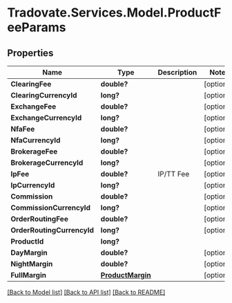 # Tradovate.Services.Model.ProductFeeParams
## Properties

Name | Type | Description | Notes
------------ | ------------- | ------------- | -------------
**ClearingFee** | **double?** |  | [optional] 
**ClearingCurrencyId** | **long?** |  | [optional] 
**ExchangeFee** | **double?** |  | [optional] 
**ExchangeCurrencyId** | **long?** |  | [optional] 
**NfaFee** | **double?** |  | [optional] 
**NfaCurrencyId** | **long?** |  | [optional] 
**BrokerageFee** | **double?** |  | [optional] 
**BrokerageCurrencyId** | **long?** |  | [optional] 
**IpFee** | **double?** | IP/TT Fee | [optional] 
**IpCurrencyId** | **long?** |  | [optional] 
**Commission** | **double?** |  | [optional] 
**CommissionCurrencyId** | **long?** |  | [optional] 
**OrderRoutingFee** | **double?** |  | [optional] 
**OrderRoutingCurrencyId** | **long?** |  | [optional] 
**ProductId** | **long?** |  | 
**DayMargin** | **double?** |  | [optional] 
**NightMargin** | **double?** |  | [optional] 
**FullMargin** | [**ProductMargin**](ProductMargin.md) |  | [optional] 

[[Back to Model list]](../README.md#documentation-for-models) [[Back to API list]](../README.md#documentation-for-api-endpoints) [[Back to README]](../README.md)

